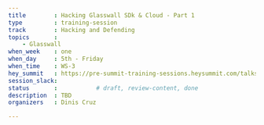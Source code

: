 ```yaml
---
title        : Hacking Glasswall SDk & Cloud - Part 1
type         : training-session
track        : Hacking and Defending
topics       :
    - Glasswall
when_week    : one
when_day     : 5th - Friday
when_time    : WS-3
hey_summit   : https://pre-summit-training-sessions.heysummit.com/talks/glasswall-sdk-cloud-1/
session_slack:
status       :           # draft, review-content, done
description  : TBD
organizers   : Dinis Cruz

---
```



